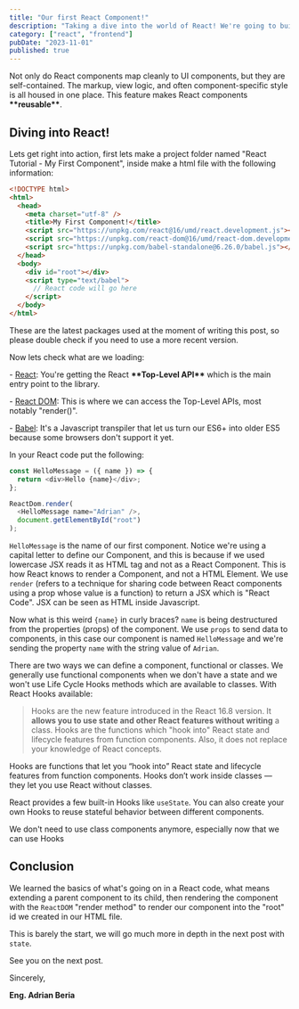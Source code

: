 ```yaml
---
title: "Our first React Component!"
description: "Taking a dive into the world of React! We're going to build our first component learning about how this library works on the inside."
category: ["react", "frontend"]
pubDate: "2023-11-01"
published: true
---
```


Not only do React components map cleanly to UI components, but they are self-contained. The markup, view logic, and often component-specific style is all housed in one place. This feature makes React components **\*\*reusable\*\***.

## Diving into React!

Lets get right into action, first lets make a project folder named "React Tutorial - My First Component", inside make a html file with the following information:

```html
<!DOCTYPE html>
<html>
  <head>
    <meta charset="utf-8" />
    <title>My First Component!</title>
    <script src="https://unpkg.com/react@16/umd/react.development.js"></script>
    <script src="https://unpkg.com/react-dom@16/umd/react-dom.development.js"></script>
    <script src="https://unpkg.com/babel-standalone@6.26.0/babel.js"></script>
  </head>
  <body>
    <div id="root"></div>
    <script type="text/babel">
      // React code will go here
    </script>
  </body>
</html>
```

These are the latest packages used at the moment of writing this post, so please double check if you need to use a more recent version.

Now lets check what are we loading:

\- [React](https://reactjs.org/docs/react-api.html): You're getting the React **\*\*Top-Level API\*\*** which is the main entry point to the library.

\- [React DOM](https://reactjs.org/docs/react-dom.html): This is where we can access the Top-Level APIs, most notably "render()".

\- [Babel](https://babeljs.io/): It's a Javascript transpiler that let us turn our ES6+ into older ES5 because some browsers don't support it yet.

In your React code put the following:

```javascript
const HelloMessage = ({ name }) => {
  return <div>Hello {name}</div>;
};

ReactDom.render(
  <HelloMessage name="Adrian" />,
  document.getElementById("root")
);
```

`HelloMessage` is the name of our first component. Notice we're using a capital letter to define our Component, and this is because if we used lowercase JSX reads it as HTML tag and not as a React Component. This is how React knows to render a Component, and not a HTML Element. We use `render` (refers to a technique for sharing code between React components using a prop whose value is a function) to return a JSX which is "React Code". JSX can be seen as HTML inside Javascript.

Now what is this weird `{name}` in curly braces? `name` is being destructured from the properties (props) of the component. We use `props` to send data to components, in this case our component is named `HelloMessage` and we're sending the property `name` with the string value of `Adrian`.

There are two ways we can define a component, functional or classes. We generally use functional components when we don't have a state and we won't use Life Cycle Hooks methods which are available to classes. With React Hooks available:

> Hooks are the new feature introduced in the React 16.8 version. It **allows you to use state and other React features without writing** a class. Hooks are the functions which "hook into" React state and lifecycle features from function components. Also, it does not replace your knowledge of React concepts.

Hooks are functions that let you “hook into” React state and lifecycle features from function components. Hooks don’t work inside classes — they let you use React without classes.

React provides a few built-in Hooks like `useState`. You can also create your own Hooks to reuse stateful behavior between different components.

We don't need to use class components anymore, especially now that we can use Hooks

## Conclusion

We learned the basics of what's going on in a React code, what means extending a parent component to its child, then rendering the component with the `ReactDOM` "render method" to render our component into the "root" id we created in our HTML file.

This is barely the start, we will go much more in depth in the next post with `state`.

See you on the next post.

Sincerely,

**Eng. Adrian Beria**
